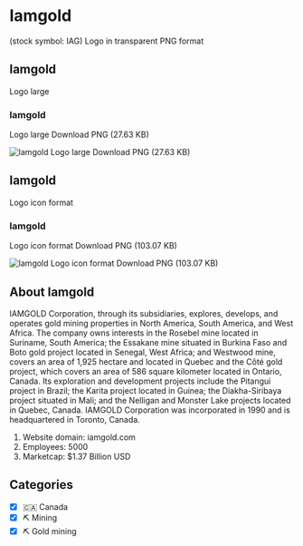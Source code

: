# Iamgold
 (stock symbol: IAG) Logo in transparent PNG format

## Iamgold
 Logo large

### Iamgold
 Logo large Download PNG (27.63 KB)

![Iamgold
 Logo large Download PNG (27.63 KB)](/img/orig/IAG_BIG-ce139ce5.png)

## Iamgold
 Logo icon format

### Iamgold
 Logo icon format Download PNG (103.07 KB)

![Iamgold
 Logo icon format Download PNG (103.07 KB)](/img/orig/IAG-763c1d97.png)

## About Iamgold


IAMGOLD Corporation, through its subsidiaries, explores, develops, and operates gold mining properties in North America, South America, and West Africa. The company owns interests in the Rosebel mine located in Suriname, South America; the Essakane mine situated in Burkina Faso and Boto gold project located in Senegal, West Africa; and Westwood mine, covers an area of 1,925 hectare and located in Quebec and the Côté gold project, which covers an area of 586 square kilometer located in Ontario, Canada. Its exploration and development projects include the Pitangui project in Brazil; the Karita project located in Guinea; the Diakha-Siribaya project situated in Mali; and the Nelligan and Monster Lake projects located in Quebec, Canada. IAMGOLD Corporation was incorporated in 1990 and is headquartered in Toronto, Canada.

1. Website domain: iamgold.com
2. Employees: 5000
3. Marketcap: $1.37 Billion USD


## Categories
- [x] 🇨🇦 Canada
- [x] ⛏️ Mining
- [x] ⛏️ Gold mining

